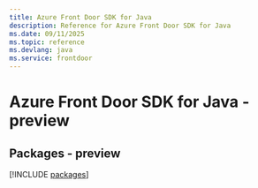 ```yaml
---
title: Azure Front Door SDK for Java
description: Reference for Azure Front Door SDK for Java
ms.date: 09/11/2025
ms.topic: reference
ms.devlang: java
ms.service: frontdoor
---
```

# Azure Front Door SDK for Java - preview
## Packages - preview
[!INCLUDE [packages](front-door-index.md)]